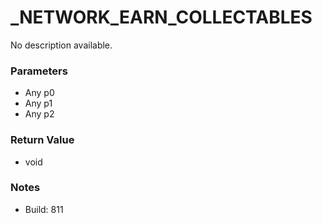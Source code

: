 # _NETWORK_EARN_COLLECTABLES

No description available.

### Parameters
* Any p0
* Any p1
* Any p2

### Return Value
* void

### Notes
* Build: 811

